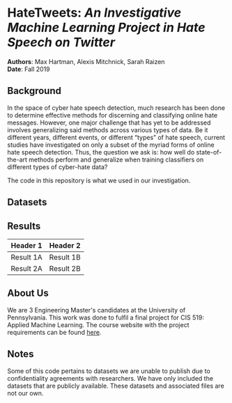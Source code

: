 # HateTweets: *An Investigative Machine Learning Project in Hate Speech on Twitter*
__Authors__: Max Hartman, Alexis Mitchnick, Sarah Raizen  
__Date__: Fall 2019

## Background
In the space of cyber hate speech detection, much research has been done to determine effective methods for discerning and classifying online hate messages. However, one major challenge that has yet to be addressed involves generalizing said methods across various types of data. Be it different years, different events, or different “types” of hate speech, current studies have investigated on only a subset of the myriad forms of online hate speech detection. Thus, the question we ask is: how well do state-of-the-art methods perform and generalize when training classifiers on different types of cyber-hate data?

The code in this repository is what we used in our investigation.

## Datasets

## Results
Header 1 | Header 2
------------ | -------------
Result 1A | Result 1B
Result 2A | Result 2B

## About Us
We are 3 Engineering Master's candidates at the University of Pennsylvania. This work was done to fulfil a final project for CIS 519: Applied Machine Learning. The course website with the project requirements can be found [here](https://www.seas.upenn.edu/~cis519/fall2019/project.html).

## Notes
Some of this code pertains to datasets we are unable to publish due to confidentiality agreements with researchers. We have only included the datasets that are publicly available. These datasets and associated files are not our own.
